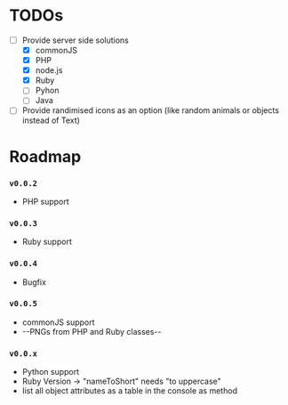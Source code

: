 # TODOs
- [ ] Provide server side solutions
  - [X] commonJS
  - [X] PHP
  - [X] node.js
  - [X] Ruby
  - [ ] Pyhon
  - [ ] Java
- [ ] Provide randimised icons as an option (like random animals or objects instead of Text)

# Roadmap
### `v0.0.2`
- PHP support
### `v0.0.3`
- Ruby support
### `v0.0.4`
- Bugfix
### `v0.0.5`
- commonJS support
- --PNGs from PHP and Ruby classes--
### `v0.0.x`
- Python support
- Ruby Version -> "nameToShort" needs "to uppercase"
- list all object attributes as a table in the console as method

